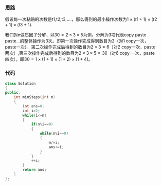 ### 思路

假设每一次粘贴的次数是t1,t2,t3,....，那么得到的最小操作次数为$1\times (t1+1)\times (t2+1)\times (t3+1)$.

我们对n做质因子分解，以$30=2\times 3\times 5$为例，分解为3项代表copy paste paste...的整体操作为3次。即第一次操作完成得到数目为2（对1 copy一次，paste一次），第二次操作完成后得到的数目为$2\times 3=6$（对2 copy一次，paste两次）,第三次操作完成后得到的数目为$2\times 3\times 5=30$（对6 copy 一次，paste 四次），即$30=1\times(1+1)\times (1+2)\times (1+4)$。

### 代码

```c++
class Solution
{
public:
    int minSteps(int n)
    {
        int ans=0;
        int i=2;
        while(i<=n)
        {
            if(n%i==0)
            {
                while(n%i==0)
                {
                    n/=i;
                    ans+=i;
                }
            }
            ++i;
        }
        return ans;
    }
};
```